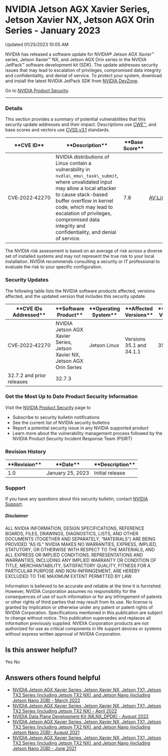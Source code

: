 

 NVIDIA Jetson AGX Xavier Series, Jetson Xavier NX, Jetson AGX Orin Series - January 2023
===========================================================================================================




 Updated 01/25/2023 10:05 AM



NVIDIA has released a software update for NVIDIA® Jetson AGX Xavier™ series, Jetson Xavier™ NX, and Jetson AGX Orin series in the NVIDIA JetPack™ software development kit (SDK). The update addresses security issues that may lead to escalation of privileges, compromised data integrity and confidentiality, and denial of service. To protect your system, download and install the latest NVIDIA JetPack SDK from [NVIDIA DevZone](https://developer.nvidia.com/embedded/downloads).


Go to [NVIDIA Product Security](https://www.nvidia.com/security/).






---




### Details


This section provides a summary of potential vulnerabilities that this security update addresses and their impact. Descriptions use [CWE™](https://cwe.mitre.org/), and base scores and vectors use [CVSS v3.1](https://www.first.org/cvss/v3.1/user-guide) standards.




| \*\*CVE ID\*\* | \*\*Description\*\* | \*\*Base Score\*\* | \*\*Vector\*\* |
| --- | --- | --- | --- |
| CVE‑2022‑42270 | NVIDIA distributions of Linux contain a vulnerability in `nvdla\_emu\_task\_submit`, where unvalidated input may allow a local attacker to cause stack-based buffer overflow in kernel code, which may lead to escalation of privileges, compromised data integrity and confidentiality, and denial of service. | 7.8 | [AV:L/AC:L/PR:L/UI:N/S:U/C:H/I:H/A:H](https://nvd.nist.gov/vuln-metrics/cvss/v3-calculator?vector=AV:L/AC:L/PR:L/UI:N/S:U/C:H/I:H/A:H) |


The NVIDIA risk assessment is based on an average of risk across a diverse set of installed systems and may not represent the true risk to your local installation. NVIDIA recommends consulting a security or IT professional to evaluate the risk to your specific configuration.


### Security Updates


The following table lists the NVIDIA software products affected, versions affected, and the updated version that includes this security update.




| \*\*CVE IDs Addressed\*\* | \*\*Software Product\*\* | \*\*Operating System\*\* | \*\*Affected Versions\*\* | \*\*Updated Version\*\* |
| --- | --- | --- | --- | --- |
| CVE‑2022‑42270 | NVIDIA Jetson AGX Xavier Series, Jetson Xavier NX, Jetson AGX Orin Series | Jetson Linux | Versions 35.1 and 34.1.1 | 35.2.1 |
| 32.7.2 and prior releases | 32.7.3 |


### Get the Most Up to Date Product Security Information


Visit the [NVIDIA Product Security](https://www.nvidia.com/security) page to


* Subscribe to security bulletin notifications
* See the current list of NVIDIA security bulletins
* Report a potential security issue in any NVIDIA supported product
* Learn more about the vulnerability management process followed by the NVIDIA Product Security Incident Response Team (PSIRT)


### Revision History








| \*\*Revision\*\* | \*\*Date\*\* | \*\*Description\*\* |
| --- | --- | --- |
| 1.0 | January 25, 2023 | Initial release |


### Support


If you have any questions about this security bulletin, contact [NVIDIA Support](https://www.nvidia.com/object/support.html).


##### Disclaimer


ALL NVIDIA INFORMATION, DESIGN SPECIFICATIONS, REFERENCE BOARDS, FILES, DRAWINGS, DIAGNOSTICS, LISTS, AND OTHER DOCUMENTS (TOGETHER AND SEPARATELY, “MATERIALS”) ARE BEING PROVIDED “AS IS.” NVIDIA MAKES NO WARRANTIES, EXPRESS, IMPLIED, STATUTORY, OR OTHERWISE WITH RESPECT TO THE MATERIALS, AND ALL EXPRESS OR IMPLIED CONDITIONS, REPRESENTATIONS AND WARRANTIES, INCLUDING ANY IMPLIED WARRANTY OR CONDITION OF TITLE, MERCHANTABILITY, SATISFACTORY QUALITY, FITNESS FOR A PARTICULAR PURPOSE AND NON-INFRINGEMENT, ARE HEREBY EXCLUDED TO THE MAXIMUM EXTENT PERMITTED BY LAW.


Information is believed to be accurate and reliable at the time it is furnished. However, NVIDIA Corporation assumes no responsibility for the consequences of use of such information or for any infringement of patents or other rights of third parties that may result from its use. No license is granted by implication or otherwise under any patent or patent rights of NVIDIA Corporation. Specifications mentioned in this publication are subject to change without notice. This publication supersedes and replaces all information previously supplied. NVIDIA Corporation products are not authorized for use as critical components in life support devices or systems without express written approval of NVIDIA Corporation.










Is this answer helpful?
-----------------------



Yes
No







Answers others found helpful
----------------------------


* [ NVIDIA Jetson AGX Xavier Series, Jetson Xavier NX, Jetson TX1, Jetson TX2 Series (including Jetson TX2 NX), and Jetson Nano (including Jetson Nano 2GB) - March 2022](/app/answers/detail/a_id/5321/related/1)
* [ NVIDIA Jetson AGX Xavier Series, Jetson Xavier NX, Jetson TX1, Jetson TX2 Series (including Jetson TX2 NX) - April 2022](/app/answers/detail/a_id/5343/related/1)
* [ NVIDIA Data Plane Development Kit (MLNX\_DPDK) - August 2022](/app/answers/detail/a_id/5389/related/1)
* [ NVIDIA Jetson AGX Xavier Series, Jetson Xavier NX, Jetson TX1, Jetson TX2 Series (including Jetson TX2 NX), and Jetson Nano (including Jetson Nano 2GB)- August 2021](/app/answers/detail/a_id/5216/related/1)
* [ NVIDIA Jetson AGX Xavier Series, Jetson Xavier NX, Jetson TX1, Jetson TX2 Series (including Jetson TX2 NX), and Jetson Nano (including Jetson Nano 2GB) - June 2021](/app/answers/detail/a_id/5205/related/1)








